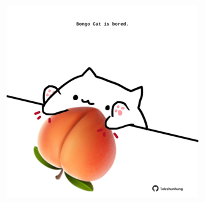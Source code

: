 <!-- built at 23/12/2023, 20:00:44 UTC -->
<p align="center">
  <img width="500" height="500" src="./ReadmeImage.svg">
</p>
